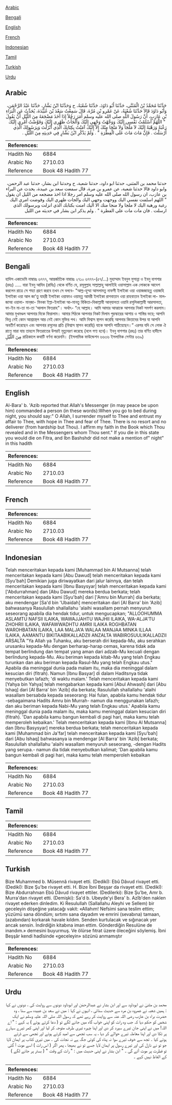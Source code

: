 [Arabic](#arabic)

[Bengali](#bengali)

[English](#english)

[French](#french)

[Indonesian](#indonesian)

[Tamil](#tamil)

[Turkish](#turkish)

[Urdu](#urdu)

## Arabic


<div dir="rtl" lang="ar" style={{fontSize:'larger',backgroundColor:'#f8f9fa',padding:20}}>
حَدَّثَنَا مُحَمَّدُ بْنُ الْمُثَنَّى، حَدَّثَنَا أَبُو دَاوُدَ، حَدَّثَنَا شُعْبَةُ، ح وَحَدَّثَنَا ابْنُ بَشَّارٍ، حَدَّثَنَا عَبْدُ الرَّحْمَنِ، وَأَبُو دَاوُدَ قَالاَ حَدَّثَنَا شُعْبَةُ، عَنْ عَمْرِو بْنِ مُرَّةَ، قَالَ سَمِعْتُ سَعْدَ بْنَ عُبَيْدَةَ، يُحَدِّثُ عَنِ الْبَرَاءِ بْنِ عَازِبٍ، أَنَّ رَسُولَ اللَّهِ صلى الله عليه وسلم أَمَرَ رَجُلاً إِذَا أَخَذَ مَضْجَعَهُ مِنَ اللَّيْلِ أَنْ يَقُولَ ‏ "‏ اللَّهُمَّ أَسْلَمْتُ نَفْسِي إِلَيْكَ وَوَجَّهْتُ وَجْهِي إِلَيْكَ وَأَلْجَأْتُ ظَهْرِي إِلَيْكَ وَفَوَّضْتُ أَمْرِي إِلَيْكَ رَغْبَةً وَرَهْبَةً إِلَيْكَ لاَ مَلْجَأَ وَلاَ مَنْجَا مِنْكَ إِلاَّ إِلَيْكَ آمَنْتُ بِكِتَابِكَ الَّذِي أَنْزَلْتَ وَبِرَسُولِكَ الَّذِي أَرْسَلْتَ ‏.‏ فَإِنْ مَاتَ مَاتَ عَلَى الْفِطْرَةِ ‏"‏ ‏.‏ وَلَمْ يَذْكُرِ ابْنُ بَشَّارٍ فِي حَدِيثِهِ مِنَ اللَّيْلِ ‏.‏
</div>
<div style={{backgroundColor:'#f8f9fa',padding:20, marginBottom: 10}}><table> <thead> <tr> <th>References:</th> <th></th> </tr> </thead> <tbody><tr><td>Hadith No</td><td>6884</td></tr><tr><td>Arabic No</td><td>2710.03</td></tr><tr><td>Reference</td><td>Book 48 Hadith 77</td></tr></tbody></table></div>


<div dir="rtl" lang="ar" style={{fontSize:'larger',backgroundColor:'#f8f9fa',padding:20}}>
حدثنا محمد بن المثنى، حدثنا ابو داود، حدثنا شعبة، ح وحدثنا ابن بشار، حدثنا عبد الرحمن، وابو داود قالا حدثنا شعبة، عن عمرو بن مرة، قال سمعت سعد بن عبيدة، يحدث عن البراء بن عازب، ان رسول الله صلى الله عليه وسلم امر رجلا اذا اخذ مضجعه من الليل ان يقول " اللهم اسلمت نفسي اليك ووجهت وجهي اليك والجات ظهري اليك وفوضت امري اليك رغبة ورهبة اليك لا ملجا ولا منجا منك الا اليك امنت بكتابك الذي انزلت وبرسولك الذي ارسلت . فان مات مات على الفطرة " . ولم يذكر ابن بشار في حديثه من الليل
</div>
<div style={{backgroundColor:'#f8f9fa',padding:20, marginBottom: 10}}><table> <thead> <tr> <th>References:</th> <th></th> </tr> </thead> <tbody><tr><td>Hadith No</td><td>6884</td></tr><tr><td>Arabic No</td><td>2710.03</td></tr><tr><td>Reference</td><td>Book 48 Hadith 77</td></tr></tbody></table></div>

## Bengali


<div dir="ltr" lang="bn" style={{fontSize:'larger',backgroundColor:'#f8f9fa',padding:20}}>
হাদিস একাডেমি নাম্বারঃ ৬৭৭৭, আন্তর্জাতিক নাম্বারঃ ২৭১০ ৬৭৭৭-(৫৭/...) মুহাম্মাদ ইবনুল মুসান্না ও ইবনু বাশশার (রহঃ) ..... বারা ইবনু আযিব (রাযিঃ) থেকে বর্ণিত যে, রসূলুল্লাহ সাল্লাল্লাহু আলাইহি ওয়াসাল্লাম এক লোককে আদেশ করলেন রাত্রে সে শয্যা গ্রহণ করবে তখন সে বলবে- "আল্ল-হুম্মা আসলামতু নাফসী ইলাইকা ওয়া ওয়াজজাহ্‌তু ওয়াজহি ইলাইকা ওয়া আল জা'তু যাহরী ইলাইকা ওয়াফাও ওয়ায্‌তু আমরী ইলাইকা রাগবাতান ওয়া রাহবাতান ইলাইকা লা- মালজাআ ওয়ালা- মান্‌জা- মিনকা ইল্লা-ইলাইকা আ-মানতু বিকিতা-বিকাল্লাযী আন্‌যালতা ওয়াবি রসূলিকাল্লাযী আরসালতা, ফা-ইন মা-তা মা-তা ‘আলাল ফিতরাহ"। অর্থাৎ- “হে আল্লাহ। আমি আমার আত্মাকে আপনার নিকট সমর্পণ করলাম। আমার মুখমণ্ডল আপনার দিকে ফিরালাম। আমার পিঠকে আপনার নিকট দিলাম পুরস্কারের আশায় ও শাস্তির ভয়ে; আপনি ভিন্ন নেই কোন আশ্রয়স্থল আর নেই কোন মুক্তির পথ। আমি বিশ্বাস স্থাপন করেছি আপনার কিতাবের উপর যা আপনি অবতীর্ণ করেছেন এবং আপনার রসূলের প্রতি (বিশ্বাস স্থাপন করেছি) যাকে আপনি পাঠিয়েছেন।” এরপর যদি সে লোক ঐ রাতে মারা যায় তাহলে ফিতরাতের উপরই মৃত্যুবরণ করেছে (বলে গণ্য হবে)। ইবনু বাশশার (রহঃ) তার বর্ণিত হাদীসে مِنَ اللَّيْلِ রাত্রিকালে কথাটি বর্ণনা করেননি। (ইসলামিক ফাউন্ডেশন ৬৬৩৬ ইসলামিক সেন্টার ৬৬৯)
</div>
<div style={{backgroundColor:'#f8f9fa',padding:20, marginBottom: 10}}><table> <thead> <tr> <th>References:</th> <th></th> </tr> </thead> <tbody><tr><td>Hadith No</td><td>6884</td></tr><tr><td>Arabic No</td><td>2710.03</td></tr><tr><td>Reference</td><td>Book 48 Hadith 77</td></tr></tbody></table></div>

## English


<div dir="ltr" lang="en" style={{fontSize:'larger',backgroundColor:'#f8f9fa',padding:20}}>
Al-Bara' b. 'Azib reported that Allah's Messenger (in may peace be upon him) commanded a person (in these words):When you go to bed during night, you should say:" O Allah, I surrender myself to Thee and entrust my affair to Thee, with hope in Thee and fear of Thee. There is no resort and no deliverer (from hardship but Thou). I affirm my faith in the Book which Thou revealed and in the Messengers whom Thou sent." If you die in this state you would die on Fitra, and Ibn Bashshdr did not make a mention of" night" in this hadith
</div>
<div style={{backgroundColor:'#f8f9fa',padding:20, marginBottom: 10}}><table> <thead> <tr> <th>References:</th> <th></th> </tr> </thead> <tbody><tr><td>Hadith No</td><td>6884</td></tr><tr><td>Arabic No</td><td>2710.03</td></tr><tr><td>Reference</td><td>Book 48 Hadith 77</td></tr></tbody></table></div>

## French


<div dir="ltr" lang="fr" style={{fontSize:'larger',backgroundColor:'#f8f9fa',padding:20}}>

</div>
<div style={{backgroundColor:'#f8f9fa',padding:20, marginBottom: 10}}><table> <thead> <tr> <th>References:</th> <th></th> </tr> </thead> <tbody><tr><td>Hadith No</td><td>6884</td></tr><tr><td>Arabic No</td><td>2710.03</td></tr><tr><td>Reference</td><td>Book 48 Hadith 77</td></tr></tbody></table></div>

## Indonesian


<div dir="ltr" lang="id" style={{fontSize:'larger',backgroundColor:'#f8f9fa',padding:20}}>
Telah menceritakan kepada kami [Muhammad bin Al Mutsanna] telah menceritakan kepada kami [Abu Dawud] telah menceritakan kepada kami [Syu'bah] Demikian juga diriwayatkan dari jalur lainnya, dan telah menceritakan kepada kami [Ibnu Basysyar] telah menceritakan kepada kami ['Abdurrahman] dan [Abu Dawud] mereka berdua berkata; telah menceritakan kepada kami [Syu'bah] dari ['Amru bin Murrah] dia berkata; aku mendengar [Sa'd bin 'Ubaidah] menceritakan dari [Al Barra' bin 'Azib] bahwasanya Rasulullah shallallahu 'alaihi wasallam pernah menyuruh seseorang apabila dia hendak tidur, untuk mengucapkan; "ALLOOHUMMA ASLAMTU NAFSII ILAIKA, WAWAJJAHTU WAJHII ILAIKA, WA-ALJA'TU ZHOHRII ILAIKA, WAFAWWADHTU AMRII ILAIKA ROGHBATAN WAROHBATAN ILAIKA, LAA MALJA'A WALAA MANJAA MINKA ILLAA ILAIKA, AAMANTU BIKITAABIKALLADZII ANZALTA WABIROSUULIKALLADZII ARSALTA "Ya AIlah ya Tuhanku, aku berserah diri kepada-Mu, aku serahkan urusanku kepada-Mu dengan berharap-harap cemas, karena tidak ada tempat berlindung dan tempat yang aman dari adzab-Mu kecuali dengan berlindung kepada-Mu. Aku beriman kepada kitab-Mu yang telah Engkau turunkan dan aku beriman kepada Rasul-Mu yang telah Engkau utus." Apabila dia meninggal dunia pada malam itu, maka dia meninggal dalam kesucian diri (fitrah). Namun [Ibnu Basyar] di dalam Haditsnya tidak menyebutkan lafazh; 'di waktu malam.' Telah menceritakan kepada kami [Yahya bin Yahya] telah mengabarkan kepada kami [Abul Ahwash] dari [Abu Ishaq] dari [Al Barra' bin 'Azib] dia berkata; Rasulullah shallallahu 'alaihi wasallam bersabda kepada seseorang: Hai fulan, apabila kamu hendak tidur -sebagaimana Hadits Amru bin Murrah- namun dia menggunakan lafazh; dan aku beriman kepada Nabi-Mu yang telah Engkau utus.' Apabila kamu meninggal dunia pada malam itu, maka kamu meninggal dalam kesucian diri (fitrah). 'Dan apabila kamu bangun kembali di pagi hari, maka kamu telah memperoleh kebaikan.' Telah menceritakan kepada kami [Ibnu Al Mutsanna] dan [Ibnu Basysyar] mereka berdua berkata; telah menceritakan kepada kami [Muhammad bin Ja'far] telah menceritakan kepada kami [Syu'bah] dari [Abu Ishaq] bahwasanya ia mendengar [Al Barra' bin 'Azib] berkata; Rasulullah shallallahu 'alaihi wasallam menyuruh seseorang, -dengan Hadits yang serupa.- namun dia tidak menyebutkan kalimat; 'Dan apabila kamu bangun kembali di pagi hari, maka kamu telah memperoleh kebaikan
</div>
<div style={{backgroundColor:'#f8f9fa',padding:20, marginBottom: 10}}><table> <thead> <tr> <th>References:</th> <th></th> </tr> </thead> <tbody><tr><td>Hadith No</td><td>6884</td></tr><tr><td>Arabic No</td><td>2710.03</td></tr><tr><td>Reference</td><td>Book 48 Hadith 77</td></tr></tbody></table></div>

## Tamil


<div dir="ltr" lang="ta" style={{fontSize:'larger',backgroundColor:'#f8f9fa',padding:20}}>

</div>
<div style={{backgroundColor:'#f8f9fa',padding:20, marginBottom: 10}}><table> <thead> <tr> <th>References:</th> <th></th> </tr> </thead> <tbody><tr><td>Hadith No</td><td>6884</td></tr><tr><td>Arabic No</td><td>2710.03</td></tr><tr><td>Reference</td><td>Book 48 Hadith 77</td></tr></tbody></table></div>

## Turkish


<div dir="ltr" lang="tr" style={{fontSize:'larger',backgroundColor:'#f8f9fa',padding:20}}>
Bize Muhammed b. Müsennâ rivayet etti. (Dedikî): Ebû Dâvud rivayet etti. (Dedikî): Bize Şu'be rivayet etti. H. Bize İbni Beşşar da rivayet etti. (Dedikî): Bize Abdurrahnıan Ebû Dâvud rivayet ettiler. (Dedilerki): Bize Şu'be, Amr b. Murra'dan rivayet etti. (Demişki): Sa'd b. Ubeyde'yi Bera' b. Azîb'den naklen rivayet ederken dinledim. Ki Resulullah (Sallallahu Aleyhi ve Sellem) bir geceleyin döşeğine yatacağı vakit: «Allahım! Nefsimi sana teslim ettim; yüzümü sana döndüm; sırtımı sana dayadım ve emrini (sevabına) tamaan, (azabından) korkarak havale kıldım. Senden kurtulacak ve sığınacak yer ancak sensin. İndirdiğin kitabına iman ettim. Gönderdiğin Resulüne de inandım.» demesini buyurmuş. Ve ölürse fıtrat üzere öleceğini söylemiş. İbni Beşşâr kendi hadîsinde «geceleyin» sözünü anmamıştır
</div>
<div style={{backgroundColor:'#f8f9fa',padding:20, marginBottom: 10}}><table> <thead> <tr> <th>References:</th> <th></th> </tr> </thead> <tbody><tr><td>Hadith No</td><td>6884</td></tr><tr><td>Arabic No</td><td>2710.03</td></tr><tr><td>Reference</td><td>Book 48 Hadith 77</td></tr></tbody></table></div>

## Urdu


<div dir="rtl" lang="ur" style={{fontSize:'larger',backgroundColor:'#f8f9fa',padding:20}}>
محمد بن مثنیٰ نے ابوداود سے اور ابن بشار نے عبدالرحمٰن اور ابوداود دونوں سے روایت کی ، دونوں نے کہا : ہمیں شعبہ نے عمروہ بن مرہ سے حدیث سنائی ، انہوں نے کہا : میں نے سعد بن عبیدہ سے سنا ، وہ حضرت براء بن عازب رضی اللہ عنہ سے روایت کر رہے تھے کہ رسول اللہ صلی اللہ علیہ وسلم نے ایک شخص کو حکم دیا کہ جب وہ رات کو اپنی خواب گاہ میں جانے لگے تو ( دعا کرتے ہوئے ) یہ کہے : " اے اللہ! میں نے اپنی جان تیرے سپرد کر دی اور اپنا چہرہ تیری طرف متوجہ کر لیا اور اپنی کمر تیرے سہارے پر ٹکا دی اور اپنا معاملہ تیرے حوالے کر دیا ، یہ سب تجھی سے امید کرتے ہوئے اور تجھی سے ڈرتے ہوئے کیا ۔ تجھ سے خوف تیرے سوا نہ پناہ کی کوئی جگہ ہے نہ نجات کی ۔ میں تیری کتاب پر ایمان لایا جو تو نے نازل کی اور تیرے رسول پر ایمان لایا جسے تو نے بھیجا ، پھر اگر ( اس رات ) اسے موت آ گئی تو فطرت پر موت آئے گی ۔ " ابن بشار نے اپنی حدیث میں : " رات کے وقت " ( بستر پر جانے لگے ) کے الفاظ نہیں کہے ۔
</div>
<div style={{backgroundColor:'#f8f9fa',padding:20, marginBottom: 10}}><table> <thead> <tr> <th>References:</th> <th></th> </tr> </thead> <tbody><tr><td>Hadith No</td><td>6884</td></tr><tr><td>Arabic No</td><td>2710.03</td></tr><tr><td>Reference</td><td>Book 48 Hadith 77</td></tr></tbody></table></div>
